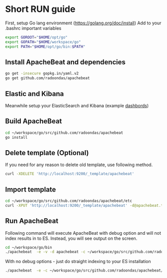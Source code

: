 # Short RUN guide

First, setup Go lang environment (https://golang.org/doc/install)
Add to your .bashrc important variables

```bash
export GOROOT="$HOME/opt/go"
export GOPATH="$HOME/workspace/go"
export PATH="$HOME/opt/go/bin:$PATH"
```

## Install ApacheBeat and dependencies

```bash
go get -insecure gopkg.in/yaml.v2
go get github.com/radoondas/apachebeat
```

## Elastic and Kibana
Meanwhile setup your ElasticSearch and Kibana (example [dashbords](https://github.com/radoondas/apachebeat/tree/master/kibana))

## Build ApacheBeat

```bash
cd ~/workspace/go/src/github.com/radoondas/apachebeat
go install
```

## Delete template (Optional)
If you need for any reason to delete old template, use following method.

```bash
curl -XDELETE 'http://localhost:9200/_template/apachebeat'
```

## Import template
```bash
cd ~/workspace/go/src/github.com/radoondas/apachebeat/etc
curl -XPUT 'http://localhost:9200/_template/apachebeat' -d@apachebeat.template.json
```

## Run ApacheBeat

Following command will execute ApacheBeat with debug option and will not index results in to ES. Instead, you will see output on the screen.
```bash
cd ~/workspace/go/bin
./apachebeat  -e -v -d apachebeat -c ~/workspace/go/src/github.com/radoondas/apachebeat/apachebeat.yml
```

With no debug options - just do straight indexing to your ES installation

```bash
./apachebeat  -e -c ~/workspace/go/src/github.com/radoondas/apachebeat/apachebeat.yml
```
